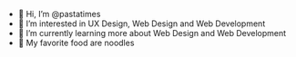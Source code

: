 - 👋 Hi, I’m @pastatimes
- 👀 I’m interested in UX Design, Web Design and Web Development 
- 🌱 I’m currently learning more about Web Design and Web Development
- 🍜 My favorite food are noodles
<!---
- 💞️ I’m looking to collaborate on jobs in Front-End Design
- 📫 How to reach me k.vanruiven@hotmail.com
--->

<!---
pastatimes/pastatimes is a ✨ special ✨ repository because its `README.md` (this file) appears on your GitHub profile.
You can click the Preview link to take a look at your changes.
--->

